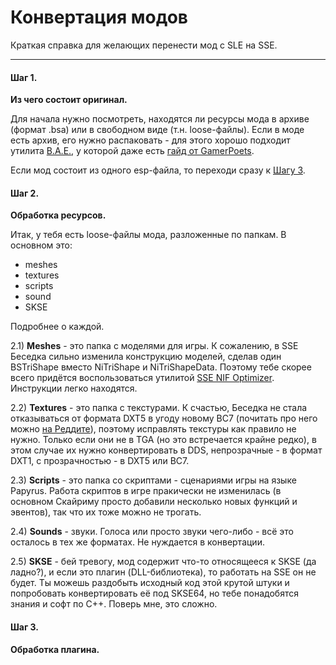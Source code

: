 # Конвертация модов

Краткая справка для желающих перенести мод с SLE на SSE.

------

#### Шаг 1.
**Из чего состоит оригинал.**

Для начала нужно посмотреть, находятся ли ресурсы мода в архиве (формат .bsa) или в свободном виде (т.н. loose-файлы). Если в моде есть архив, его нужно распаковать - для этого хорошо подходит утилита [B.A.E.](https://www.nexusmods.com/fallout4/mods/78/), у которой даже есть [гайд от GamerPoets](https://www.nexusmods.com/skyrimspecialedition/mods/8055/).

Если мод состоит из одного esp-файла, то переходи сразу к [Шагу 3](#Шаг-3).

#### Шаг 2.
**Обработка ресурсов.**

Итак, у тебя есть loose-файлы мода, разложенные по папкам. В основном это:
+ meshes
+ textures
+ scripts
+ sound
+ SKSE

Подробнее о каждой.

2.1) **Meshes** - это папка с моделями для игры. К сожалению, в SSE Беседка сильно изменила конструкцию моделей, сделав один BSTriShape вместо NiTriShape и NiTriShapeData. Поэтому тебе скорее всего придётся воспользоваться утилитой [SSE NIF Optimizer](https://www.nexusmods.com/skyrimspecialedition/mods/4089/). Инструкции легко находятся.

2.2) **Textures** - это папка с текстурами. К счастью, Беседка не стала отказываться от формата DXT5 в угоду новому BC7 (почитать про него можно [на Реддите](https://www.reddit.com/r/skyrimmods/comments/5h6c0p/texture_compression_and_you_skyrim_se_edition/)), поэтому исправлять текстуры как правило не нужно. Только если они не в TGA (но это встречается крайне редко), в этом случае их нужно конвертировать в DDS, непрозрачные - в формат DXT1, с прозрачностью - в DXT5 или BC7.

2.3) **Scripts** - это папка со скриптами - сценариями игры на языке Papyrus. Работа скриптов в игре пракически не изменилась (в основном Скайриму просто добавили несколько новых функций и эвентов), так что их тоже можно не трогать.

2.4) **Sounds** - звуки. Голоса или просто звуки чего-либо - всё это осталось в тех же форматах. Не нуждается в конвертации.

2.5) **SKSE** - бей тревогу, мод содержит что-то относящееся к SKSE (да ладно?), и если это плагин (DLL-библиотека), то работать на SSE он не будет. Ты можешь раздобыть исходный код этой крутой штуки и попробовать конвертировать её под SKSE64, но тебе понадобятся знания и софт по C++. Поверь мне, это сложно.

#### Шаг 3.
**Обработка плагина.**
